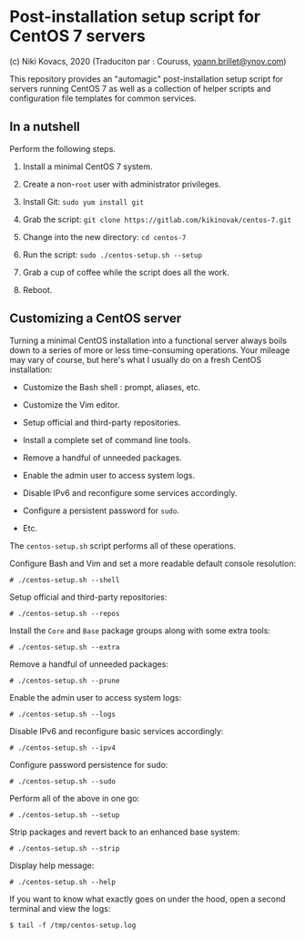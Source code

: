 # Post-installation setup script for CentOS 7 servers 

(c) Niki Kovacs, 2020
(Traduciton par : Couruss, yoann.brillet@ynov.com)


This repository provides an "automagic" post-installation setup script for
servers running CentOS 7 as well as a collection of helper scripts and
configuration file templates for common services.

## In a nutshell

Perform the following steps.

  1. Install a minimal CentOS 7 system.

  2. Create a non-`root` user with administrator privileges.

  3. Install Git: `sudo yum install git`

  4. Grab the script: `git clone https://gitlab.com/kikinovak/centos-7.git`

  5. Change into the new directory: `cd centos-7`

  6. Run the script: `sudo ./centos-setup.sh --setup`

  7. Grab a cup of coffee while the script does all the work.

  8. Reboot.


## Customizing a CentOS server

Turning a minimal CentOS installation into a functional server always boils
down to a series of more or less time-consuming operations. Your mileage may
vary of course, but here's what I usually do on a fresh CentOS installation:

  * Customize the Bash shell : prompt, aliases, etc.

  * Customize the Vim editor.

  * Setup official and third-party repositories.

  * Install a complete set of command line tools.

  * Remove a handful of unneeded packages.

  * Enable the admin user to access system logs.

  * Disable IPv6 and reconfigure some services accordingly.
  
  * Configure a persistent password for `sudo`.

  * Etc.

The `centos-setup.sh` script performs all of these operations.

Configure Bash and Vim and set a more readable default console resolution:

```
# ./centos-setup.sh --shell
```

Setup official and third-party repositories:

```
# ./centos-setup.sh --repos
```

Install the `Core` and `Base` package groups along with some extra tools:

```
# ./centos-setup.sh --extra
```

Remove a handful of unneeded packages:

```
# ./centos-setup.sh --prune
```

Enable the admin user to access system logs:

```
# ./centos-setup.sh --logs
```

Disable IPv6 and reconfigure basic services accordingly:

```
# ./centos-setup.sh --ipv4
```

Configure password persistence for sudo:

```
# ./centos-setup.sh --sudo
```

Perform all of the above in one go:

```
# ./centos-setup.sh --setup
```

Strip packages and revert back to an enhanced base system:

```
# ./centos-setup.sh --strip
```

Display help message:

```
# ./centos-setup.sh --help
```

If you want to know what exactly goes on under the hood, open a second terminal
and view the logs:

```
$ tail -f /tmp/centos-setup.log
```

